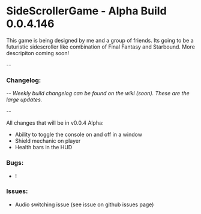 # SideScrollerGame - Alpha Build 0.0.4.146

This game is being designed by me and a group of friends. Its going to be a futuristic sidescroller like combination of Final Fantasy and Starbound. More descripiton coming soon!


--

### Changelog: 

--
*Weekly build changelog can be found on the wiki (soon). These are the large updates.*

--

All changes that will be in v0.0.4 Alpha:
- Ability to toggle the console on and off in a window
- Shield mechanic on player
- Health bars in the HUD

### Bugs:
- !

### Issues:
- Audio switching issue (see issue on github issues page)